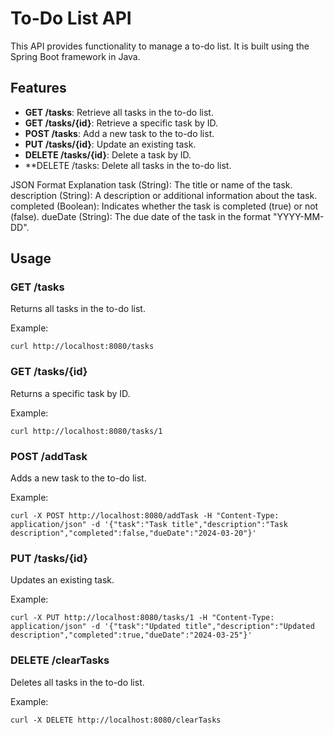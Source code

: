 # To-Do List API

This API provides functionality to manage a to-do list. It is built using the Spring Boot framework in Java.

## Features

- **GET /tasks**: Retrieve all tasks in the to-do list.
- **GET /tasks/{id}**: Retrieve a specific task by ID.
- **POST /tasks**: Add a new task to the to-do list.
- **PUT /tasks/{id}**: Update an existing task.
- **DELETE /tasks/{id}**: Delete a task by ID.
- **DELETE /tasks: Delete all tasks in the to-do list.


JSON Format Explanation
task (String): The title or name of the task.
description (String): A description or additional information about the task.
completed (Boolean): Indicates whether the task is completed (true) or not (false).
dueDate (String): The due date of the task in the format "YYYY-MM-DD".


## Usage

### GET /tasks

Returns all tasks in the to-do list.

Example:

```
curl http://localhost:8080/tasks
```

### GET /tasks/{id}

Returns a specific task by ID.

Example:

```
curl http://localhost:8080/tasks/1
```

### POST /addTask

Adds a new task to the to-do list.

Example:

```
curl -X POST http://localhost:8080/addTask -H "Content-Type: application/json" -d '{"task":"Task title","description":"Task description","completed":false,"dueDate":"2024-03-20"}'
```

### PUT /tasks/{id}

Updates an existing task.

Example:

```
curl -X PUT http://localhost:8080/tasks/1 -H "Content-Type: application/json" -d '{"task":"Updated title","description":"Updated description","completed":true,"dueDate":"2024-03-25"}'
```

### DELETE /clearTasks

Deletes all tasks in the to-do list.

Example:
```
curl -X DELETE http://localhost:8080/clearTasks
```

